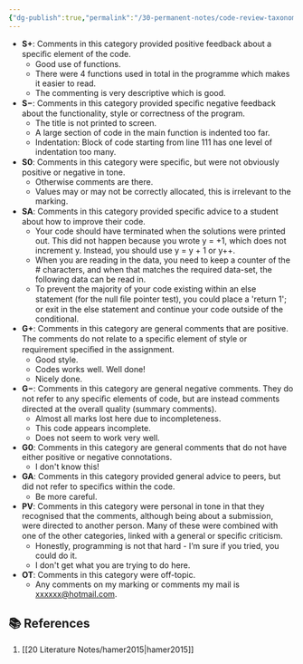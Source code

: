 ```yaml
---
{"dg-publish":true,"permalink":"/30-permanent-notes/code-review-taxonomy/","title":"Code Review Taxonomy","tags":["computer-science","peer-feedback","🪴"],"noteIcon":"1","created":"Aug 30, 2024 17:33","updated":"Sep 12, 2024 23:24"}
---
```



- **S+**: Comments in this category provided positive feedback about a speciﬁc element of the code.
    - Good use of functions.
    - There were 4 functions used in total in the programme which makes it easier to read.
    - The commenting is very descriptive which is good.
- **S−**: Comments in this category provided speciﬁc negative feedback about the functionality, style or correctness of the program.
    - The title is not printed to screen.
    - A large section of code in the main function is indented too far.
    - Indentation: Block of code starting from line 111 has one level of indentation too many.
- **S0**: Comments in this category were speciﬁc, but were not obviously positive or negative in tone.
    - Otherwise comments are there.
    - Values may or may not be correctly allocated, this is irrelevant to the marking.
- **SA**: Comments in this category provided speciﬁc advice to a student about how to improve their code.
    - Your code should have terminated when the solutions were printed out. This did not happen because you wrote y = +1, which does not increment y. Instead, you should use y = y + 1 or y++.
    - When you are reading in the data, you need to keep a counter of the # characters, and when that matches the required data-set, the following data can be read in.
    - To prevent the majority of your code existing within an else statement (for the null ﬁle pointer test), you could place a 'return 1'; or exit in the else statement and continue your code outside of the conditional.
- **G+**: Comments in this category are general comments that are positive. The comments do not relate to a speciﬁc element of style or requirement speciﬁed in the assignment.
    - Good style.
    - Codes works well. Well done!
    - Nicely done.
- **G−**: Comments in this category are general negative comments. They do not refer to any speciﬁc elements of code, but are instead comments directed at the overall quality (summary comments).
    - Almost all marks lost here due to incompleteness.
    - This code appears incomplete.
    - Does not seem to work very well.
- **G0**: Comments in this category are general comments that do not have either positive or negative connotations.
    - I don't know this!
- **GA**: Comments in this category provided general advice to peers, but did not refer to speciﬁcs within the code.
    - Be more careful.
- **PV**: Comments in this category were personal in tone in that they recognised that the comments, although being about a submission, were directed to another person. Many of these were combined with one of the other categories, linked with a general or speciﬁc criticism.
    - Honestly, programming is not that hard - I’m sure if you tried, you could do it.
    - I don't get what you are trying to do here.
- **OT**: Comments in this category were off-topic.
    - Any comments on my marking or comments my mail is xxxxxx@hotmail.com.

## 📚 References

1. [[20 Literature Notes/hamer2015\|hamer2015]]
